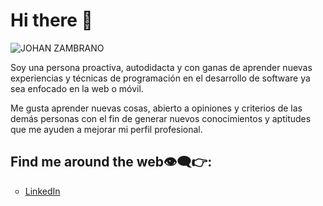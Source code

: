 <h1>Hi there 👋</h1>

![JOHAN ZAMBRANO](https://user-images.githubusercontent.com/25967495/134699593-5d7b74ac-93c4-42ed-904f-52cd89bbc3d1.png)

Soy una persona proactiva, autodidacta y con ganas de aprender nuevas experiencias y técnicas de programación en el desarrollo de software ya sea enfocado en la web o móvil.

Me gusta aprender nuevas cosas, abierto a opiniones y criterios de las demás personas con el fin de generar nuevos conocimientos y aptitudes que me ayuden a mejorar mi perfil profesional.

<h2>Find me around the web👁‍🗨👉:</h2>

<ul>
  <li type="circle"><a href="https://www.linkedin.com/in/johan-zambrano-b537501bb/">LinkedIn</a></li>
</ul>

